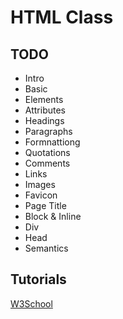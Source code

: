 # HTML Class

## TODO

- Intro
- Basic
- Elements
- Attributes
- Headings
- Paragraphs
- Formnattiong
- Quotations
- Comments
- Links
- Images
- Favicon
- Page Title
- Block & Inline
- Div
- Head
- Semantics

## Tutorials

[W3School](https://www.w3schools.com/html/)
